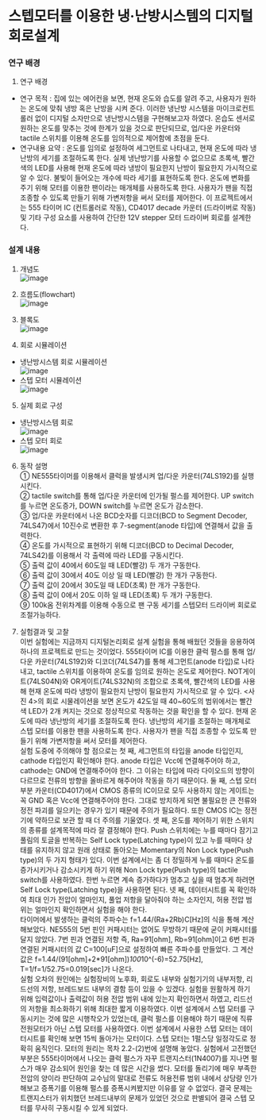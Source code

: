 # 스텝모터를 이용한 냉‧난방시스템의 디지털회로설계

### 연구 배경
1. 연구 배경

- 연구 목적 : 집에 있는 에어컨을 보면, 현재 온도와 습도를 알려 주고, 사용자가 원하는 온도에 맞춰 냉방 혹은 난방을 시켜 준다. 이러한 냉난방 시스템을 마이크로컨트롤러 없이 디지털 소자만으로 냉난방시스템을 구현해보고자 하였다. 온습도 센서로 원하는 온도를 맞추는 것에 한계가 있을 것으로 판단되므로, 업/다운 카운터와 tactile 스위치를 이용해 온도를 임의적으로 제어함에 초점을 둔다.
- 연구내용 요약 : 온도를 임의로 설정하여 세그먼트로 나타내고, 현재 온도에 따라 냉난방의 세기를 조절하도록 한다. 실제 냉난방기를 사용할 수 없으므로 초록색, 빨간색의 LED를 사용해 현재 온도에 따라 냉방이 필요한지 난방이 필요한지 가시적으로 알 수 있다. 불빛이 들어오는 개수에 따라 세기를 표현하도록 한다. 온도에 변화를 주기 위해 모터를 이용한 팬이라는 매개체를 사용하도록 한다. 사용자가 팬을 직접 조종할 수 있도록 만들기 위해 가변저항을 써서 모터를 제어한다. 이 프로젝트에서는 555 타이머 IC (컨트롤러로 작동), CD4017 decade 카운터 (드라이버로 작동) 및 기타 구성 요소를 사용하여 간단한 12V stepper 모터 드라이버 회로를 설계한다.

### 설계 내용
1. 개념도<br>
![image](https://user-images.githubusercontent.com/59759468/105456985-72d9f280-5cc9-11eb-946a-b625bd1bc6db.png)

2. 흐름도(flowchart)<br>
![image](https://user-images.githubusercontent.com/59759468/105457053-8dac6700-5cc9-11eb-8626-827f39b6c728.png)

3. 블록도<br>
![image](https://user-images.githubusercontent.com/59759468/105457145-acaaf900-5cc9-11eb-96a0-b4755ddd13e2.png)

4. 회로 시뮬레이션<br>
- 냉난방시스템 회로 시뮬레이션<br>
![image](https://user-images.githubusercontent.com/59759468/105457198-c2b8b980-5cc9-11eb-83fd-cfce1f0cbfcf.png)
- 스텝 모터 시뮬레이션<br>
![image](https://user-images.githubusercontent.com/59759468/105457209-c6e4d700-5cc9-11eb-947e-2d95757f5727.png)

5. 실제 회로 구성
- 냉난방시스템 회로<br>
![image](https://user-images.githubusercontent.com/59759468/105457478-3eb30180-5cca-11eb-9cf0-dcff76638692.png)
- 스텝 모터 회로<br>
![image](https://user-images.githubusercontent.com/59759468/105457484-41155b80-5cca-11eb-958c-269da602186a.png)

6. 동작 설명<br>
  ① NE555타이머를 이용해서 클럭을 발생시켜 업/다운 카운터(74LS192)를 실행시킨다.<br>
  ② tactile switch를 통해 업/다운 카운터에 인가될 펄스를 제어한다. UP switch를 누르면 온도증가, DOWN switch를 누르면 온도가 감소한다. <br>
  ③ 업/다운 카운터에서 나온 BCD숫자를 디코더(BCD to Segment Decoder, 74LS47)에서 10진수로 변환한 후 7-segment(anode 타입)에 연결해서 값을 출력한다.<br>
  ④ 온도를 가시적으로 표현하기 위해 디코더(BCD to Decimal Decoder, 74LS42)를 이용해서 각 출력에 따라 LED를 구동시킨다.<br>
  ⑤ 출력 값이 40에서 60도일 때 LED(빨강) 두 개가 구동한다.<br>
  ⑥ 출력 값이 30에서 40도 이상 일 때 LED(빨강) 한 개가 구동한다.<br>
  ⑦ 출력 값이 20에서 30도일 때 LED(초록) 한 개가 구동한다.<br>
  ⑧ 출력 값이 0에서 20도 이하 일 때 LED(초록) 두 개가 구동한다.<br>
  ⑨ 100k옴 전위차계를 이용해 수동으로 팬 구동 세기를 스텝모터 드라이버 회로로 조절가능하다.
  
7. 실험결과 및 고찰<br> 
  이번 실험에는 지금까지 디지털논리회로 설계 실험을 통해 배웠던 것들을 응용하여 하나의 프로젝트로 만드는 것이었다. 555타이머 IC를 이용한 클럭 펄스를 통해 업/다운 카운터(74LS192)와 디코더(74LS47)를 통해 세그먼트(anode 타입)로 나타내고, tactile 스위치를 이용하여 온도를 임의로 원하는 온도로 제어한다. NOT게이트(74LS04N)와 OR게이트(74LS32N)의 조합으로 초록색, 빨간색의 LED를 사용해 현재 온도에 따라 냉방이 필요한지 난방이 필요한지 가시적으로 알 수 있다. <사진 4>의 회로 시물레이션을 보면 온도가 42도일 때 40~60도의 범위에서는 빨간색 LED가 2개 켜지는 것으로 정상적으로 작동하는 것을 확인을 할 수 있다. 현재 온도에 따라 냉난방의 세기를 조절하도록 한다. 냉난방의 세기를 조절하는 매개체로 스텝 모터를 이용한 팬을 사용하도록 한다. 사용자가 팬을 직접 조종할 수 있도록 만들기 위해 가변저항을 써서 모터를 제어한다. <br> 
  실험 도중에 주의해야 할 점으로는 첫 째, 세그먼트의 타입을 anode 타입인지, cathode 타입인지 확인해야 한다. anode 타입은 Vcc에 연결해주어야 하고, cathode는 GND에 연결해주어야 한다. 그 이유는 타입에 따라 다이오드의 방향이 다르므로 전류의 방향을 올바르게 해주어야 작동을 하기 때문이다. 둘 째, 스텝 모터 부분 카운터(CD4017)에서 CMOS 종류의 IC이므로 모두 사용하지 않는 게이트는 꼭 GND 혹은 Vcc에 연결해주어야 한다. 그대로 방치하게 되면 불필요한 큰 전류와 정전 파괴를 일으키는 경우가 있기 때문에 주의가 필요하다. 또한 CMOS IC는 정전기에 약하므로 보관 할 때 더 주의를 기울였다. 셋 째, 온도를 제어하기 위한 스위치의 종류를 설계목적에 따라 잘 결정해야 한다. Push 스위치에는 누를 때마다 잠기고 풀림의 토글을 반복하는 Self Lock type(Latching type)이 있고 누를 때마다 상태를 유지하지 않고 원래 상태로 돌아오는 Momentary의 Non Lock type(Push type)의 두 가지 형태가 있다. 이번 설계에서는 좀 더 정밀하게 누를 때마다 온도를 증가시키거나 감소시키게 하기 위해 Non Lock type(Push type)의 tactile switch를 사용하였다. 한번 누르면 계속 증가하다가 멈추고 싶을 때 멈추게 하려면 Self Lock type(Latching type)을 사용하면 된다. 넷 째, 데이터시트를 꼭 확인하여 최대 인가 전압이 얼마인지, 풀업 저항을 달아줘야 하는 소자인지, 허용 전압 범위는 얼마인지 확인하면서 실험을 해야 한다. <br> 
  타이머에서 발생하는 클럭의 주파수는 f=1.44/(Ra+2Rb)C[Hz]의 식을 통해 계산해보았다. NE555의 5번 핀인 커패시터는 없어도 무방하기 때문에 굳이 커패시터를 달지 않았다. 7번 핀과 연결된 저항 즉, Ra=91[ohm], Rb=91[ohm]이고 6번 핀과 연결된 커패시터의 값 C=100[uF]으로 설정하여 빠른 주파수를 만들었다. 그 계산값은 f=1.44/(91[ohm]+2*91[ohm])*100*10^(-6)=52.75[Hz], T=1/f=1/52.75=0.019[sec]가 나온다. <br> 
  실험 오차의 원인에는 실험장비의 노후화, 회로도 내부와 실험기기의 내부저항, 리드선의 저항, 브레드보드 내부의 결함 등이 있을 수 있겠다. 실험을 원활하게 하기 위해 입력값이나 출력값이 허용 전압 범위 내에 있는지 확인하면서 하였고, 리드선의 저항을 최소화하기 위해 최대한 짧게 이용하였다. 이번 설계에서 스텝 모터를 구동시키는 것에 많은 시행착오가 있었는데, 클럭 펄스를 이용해야 하기 때문에 직류전원모터가 아닌 스텝 모터를 사용하였다. 이번 설계에서
  사용한 스텝 모터는 데이터시트를 확인해 보면 15씩 돌아가는 모터이다. 스텝 모터는 1펄스당 일정각도로 정확히 움직인다. 모터의 원리는 목차 2.2-(2)번에 설명해 놓았다. 실험에서 고전했던 부분은 555타이머에서 나오는 클럭 펄스가 자꾸 트랜지스터(1N4007)를 지나면 펄스가 매우 감소되어 원인을 찾는 데 많은 시간을 썼다. 모터를 돌리기에 매우 부족한 전압의 양이라 판단하여 교수님의 말대로 전류도 허용전류 범위 내에서 상당량 인가해보고 증폭기를 이용해 펄스를 증폭시켜봤지만 이유를 알 수 없었다. 결국 문제는 트랜지스터가 위치했던 브레드내부의 문제가 있었던 것으로 판별되어 결국 스텝 모터를 무사히 구동시킬 수 있게 되었다. 
